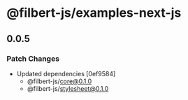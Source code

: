 # @filbert-js/examples-next-js

## 0.0.5
### Patch Changes

- Updated dependencies [0ef9584]
  - @filbert-js/core@0.1.0
  - @filbert-js/stylesheet@0.1.0
